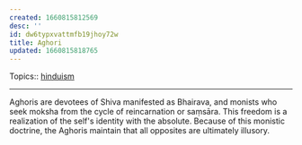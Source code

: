 ```yaml
---
created: 1660815812569
desc: ''
id: dw6typxvattmfb19jhoy72w
title: Aghori
updated: 1660815818765
---
```

   
Topics::  [hinduism](../topics/hinduism.md)   
   
   
---   
   
Aghoris are devotees of Shiva manifested as Bhairava, and monists who seek moksha from the cycle of reincarnation or saṃsāra. This freedom is a realization of the self's identity with the absolute. Because of this monistic doctrine, the Aghoris maintain that all opposites are ultimately illusory.